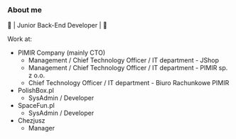 ### About me
🔧 | Junior Back-End Developer | 🔧

Work at:
- PIMIR Company (mainly CTO)
   * Management / Chief Technology Officer / IT department - JShop
   * Management / Chief Technology Officer / IT department - PIMIR sp. z o.o.
   * Chief Technology Officer / IT department - Biuro Rachunkowe PIMIR
- PolishBox.pl
   * SysAdmin / Developer
- SpaceFun.pl
   * SysAdmin / Developer
- Chezjusz
   * Manager
